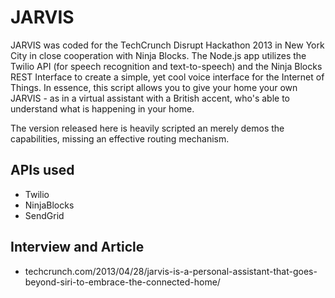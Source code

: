 JARVIS
======

JARVIS was coded for the TechCrunch Disrupt Hackathon 2013 in New York City in close cooperation with Ninja Blocks.
The Node.js app utilizes the Twilio API (for speech recognition and text-to-speech) and the Ninja Blocks REST Interface
to create a simple, yet cool voice interface for the Internet of Things. In essence, this script allows you to give your
home your own JARVIS - as in a virtual assistant with a British accent, who's able to understand what is happening in
your home.

The version released here is heavily scripted an merely demos the capabilities, missing an effective routing mechanism.

## APIs used
- Twilio
- NinjaBlocks
- SendGrid

## Interview and Article
- techcrunch.com/2013/04/28/jarvis-is-a-personal-assistant-that-goes-beyond-siri-to-embrace-the-connected-home/
